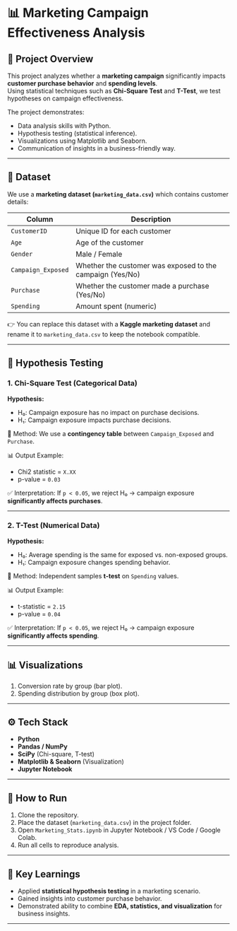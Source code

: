 # 📊 Marketing Campaign Effectiveness Analysis

## 📌 Project Overview
This project analyzes whether a **marketing campaign** significantly impacts **customer purchase behavior** and **spending levels**.  
Using statistical techniques such as **Chi-Square Test** and **T-Test**, we test hypotheses on campaign effectiveness.  

The project demonstrates:
- Data analysis skills with Python.
- Hypothesis testing (statistical inference).
- Visualizations using Matplotlib and Seaborn.
- Communication of insights in a business-friendly way.

---

## 📂 Dataset
We use a **marketing dataset (`marketing_data.csv`)** which contains customer details:

| Column             | Description |
|--------------------|-------------|
| `CustomerID`       | Unique ID for each customer |
| `Age`              | Age of the customer |
| `Gender`           | Male / Female |
| `Campaign_Exposed` | Whether the customer was exposed to the campaign (Yes/No) |
| `Purchase`         | Whether the customer made a purchase (Yes/No) |
| `Spending`         | Amount spent (numeric) |

👉 You can replace this dataset with a **Kaggle marketing dataset** and rename it to `marketing_data.csv` to keep the notebook compatible.

---

## 🧪 Hypothesis Testing

### 1. Chi-Square Test (Categorical Data)
**Hypothesis:**  
- H₀: Campaign exposure has no impact on purchase decisions.  
- H₁: Campaign exposure impacts purchase decisions.  

📌 Method: We use a **contingency table** between `Campaign_Exposed` and `Purchase`.  

📊 Output Example:  
- Chi2 statistic = `X.XX`  
- p-value = `0.03`  

✅ Interpretation: If `p < 0.05`, we reject H₀ → campaign exposure **significantly affects purchases**.  

---

### 2. T-Test (Numerical Data)
**Hypothesis:**  
- H₀: Average spending is the same for exposed vs. non-exposed groups.  
- H₁: Campaign exposure changes spending behavior.  

📌 Method: Independent samples **t-test** on `Spending` values.  

📊 Output Example:  
- t-statistic = `2.15`  
- p-value = `0.04`  

✅ Interpretation: If `p < 0.05`, we reject H₀ → campaign exposure **significantly affects spending**.  

---

## 📊 Visualizations
1. Conversion rate by group (bar plot).  
2. Spending distribution by group (box plot).  

---

## ⚙️ Tech Stack
- **Python**
- **Pandas / NumPy**
- **SciPy** (Chi-square, T-test)
- **Matplotlib & Seaborn** (Visualization)
- **Jupyter Notebook**

---

## 🚀 How to Run
1. Clone the repository.  
2. Place the dataset (`marketing_data.csv`) in the project folder.  
3. Open `Marketing_Stats.ipynb` in Jupyter Notebook / VS Code / Google Colab.  
4. Run all cells to reproduce analysis.  

---

## 📌 Key Learnings
- Applied **statistical hypothesis testing** in a marketing scenario.  
- Gained insights into customer purchase behavior.  
- Demonstrated ability to combine **EDA, statistics, and visualization** for business insights.  

---
